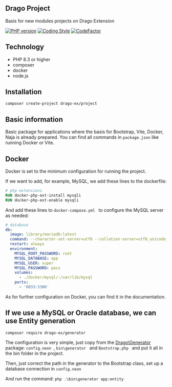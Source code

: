 ## Drago Project
Basis for new modules projects on Drago Extension

[![PHP version](https://badge.fury.io/ph/drago-ex%2Fproject.svg)](https://badge.fury.io/ph/drago-ex%2Fproject)
[![Coding Style](https://github.com/drago-ex/project/actions/workflows/coding-style.yml/badge.svg)](https://github.com/drago-ex/project/actions/workflows/coding-style.yml)
[![CodeFactor](https://www.codefactor.io/repository/github/drago-ex/project/badge)](https://www.codefactor.io/repository/github/drago-ex/project)

## Technology
- PHP 8.3 or higher
- composer
- docker
- node.js

## Installation
```
composer create-project drago-ex/project
```

## Basic information
Basic package for applications where the basis for Bootstrap, Vite, Docker, Naja is already prepared.
You can find all commands in `package.json` like running Docker or Vite.

## Docker
Docker is set to the minimum configuration for running the project.

If we want to add, for example, MySQL, we add these lines to the dockerfile:
```dockerfile
# php extensions
RUN docker-php-ext-install mysqli
RUN docker-php-ext-enable mysqli
```

And add these lines to  `docker-compose.yml ` to configure the MySQL server as needed:
```yml
# database
db:
  image: library/mariadb:latest
  command: --character-set-server=utf8 --collation-server=utf8_unicode_ci
  restart: always
  environment:
    MYSQL_ROOT_PASSWORD: root
    MYSQL_DATABASE: app
    MYSQL_USER: super
    MYSQL_PASSWORD: pass
    volumes:
      - ./docker/mysql/:/var/lib/mysql
    ports:
      - '6033:3306'
```
As for further configuration on Docker, you can find it in the documentation.

## If we use a MySQL or Oracle database, we can use Entity generation
```
composer require drago-ex/generator
```

The configuration is very simple, just copy from the [Drago\Generator](https://github.com/drago-ex/generator) package:  `config.neon `,  `bin\generator ` and  `Bootstrap.php ` and put it all in the bin folder in the project.

Then, just correct the path in the generator to the Bootstrap class, set up a database connection in  `config.neon `

And run the command: `php .\bin\generator app:entity`
